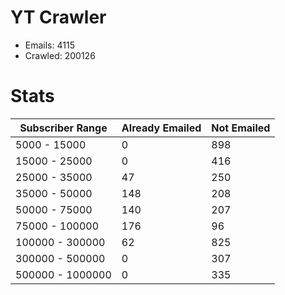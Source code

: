 # YT Crawler
- Emails: 4115
- Crawled: 200126

# Stats
| Subscriber Range  | Already Emailed | Not Emailed |
|-------|-------|-------|
| 5000 - 15000 | 0 | 898 |
| 15000 - 25000 | 0 | 416 |
| 25000 - 35000 | 47 | 250 |
| 35000 - 50000 | 148 | 208 |
| 50000 - 75000 | 140 | 207 |
| 75000 - 100000 | 176 | 96 |
| 100000 - 300000 | 62 | 825 |
| 300000 - 500000 | 0 | 307 |
| 500000 - 1000000 | 0 | 335 |
